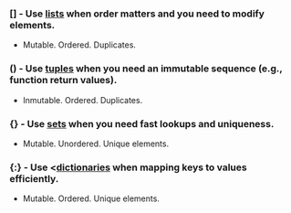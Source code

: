 ### [] - Use [lists](https://github.com/Crowhuntt/Programming-syntax/blob/main/Python%203/Data%20Structures/list.py) when order matters and you need to modify elements.
- Mutable. Ordered. Duplicates.
### () - Use [tuples](https://github.com/Crowhuntt/Programming-syntax/blob/main/Python%203/Data%20Structures/tuple.py) when you need an immutable sequence (e.g., function return values).
- Inmutable. Ordered. Duplicates.
### {} - Use [sets](https://github.com/Crowhuntt/Programming-syntax/blob/main/Python%203/Data%20Structures/set.py) when you need fast lookups and uniqueness.
- Mutable. Unordered. Unique elements.
### {:} - Use <[dictionaries](https://github.com/Crowhuntt/Programming-syntax/blob/main/Python%203/Data%20Structures/dictionary.py) when mapping keys to values efficiently.
- Mutable. Ordered. Unique elements.
